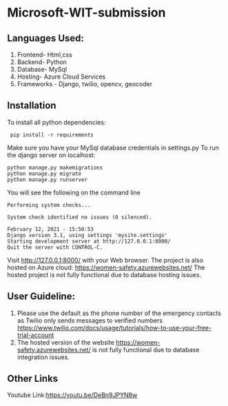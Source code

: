 # Microsoft-WIT-submission
## Languages Used:
1. Frontend- Html,css
2. Backend- Python
3. Database- MySql
4. Hosting- Azure Cloud Services
5. Frameworks - Django, twilio, opencv, geocoder
## Installation
To install all python dependencies:
```
 pip install -r requirements
```
Make sure you have your MySql database credentials in settings.py
To run the django server on localhost:
```
python manage.py makemigrations 
python manage.py migrate
python manage.py runserver
```
You will see the following on the command line
```
Performing system checks...

System check identified no issues (0 silenced).

February 12, 2021 - 15:50:53
Django version 3.1, using settings 'mysite.settings'
Starting development server at http://127.0.0.1:8000/
Quit the server with CONTROL-C.
```

Visit http://127.0.0.1:8000/ with your Web browser.
The project is also hosted on Azure cloud: https://women-safety.azurewebsites.net/
The hosted project is not fully functional due to database hosting issues.
## User Guideline:
1. Please use the default as the phone number of the emergency contacts as Twilio only sends messages to verified numbers
https://www.twilio.com/docs/usage/tutorials/how-to-use-your-free-trial-account
2. The hosted version of the website https://women-safety.azurewebsites.net/  is not fully functional due to database integration issues.
## Other Links
Youtube Link:https://youtu.be/DeBn9JPYN8w